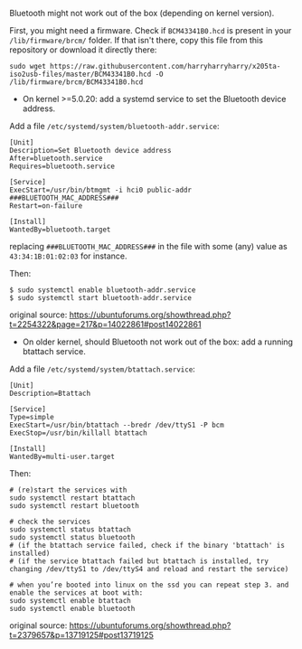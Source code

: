 Bluetooth might not work out of the box (depending on kernel version).

First, you might need a firmware. Check if `BCM43341B0.hcd` is present in your `/lib/firmware/brcm/` folder. If that isn't there, copy this file from this repository or download it directly there:

```
sudo wget https://raw.githubusercontent.com/harryharryharry/x205ta-iso2usb-files/master/BCM43341B0.hcd -O /lib/firmware/brcm/BCM43341B0.hcd
```

* On kernel >=5.0.20: add a systemd service to set the Bluetooth device address.

Add a file `/etc/systemd/system/bluetooth-addr.service`:

```
[Unit]
Description=Set Bluetooth device address
After=bluetooth.service
Requires=bluetooth.service

[Service]
ExecStart=/usr/bin/btmgmt -i hci0 public-addr ###BLUETOOTH_MAC_ADDRESS###
Restart=on-failure

[Install]
WantedBy=bluetooth.target
```
replacing `###BLUETOOTH_MAC_ADDRESS###` in the file with some (any) value as `43:34:1B:01:02:03` for instance.

Then:
```
$ sudo systemctl enable bluetooth-addr.service
$ sudo systemctl start bluetooth-addr.service
```
original source: https://ubuntuforums.org/showthread.php?t=2254322&page=217&p=14022861#post14022861

* On older kernel, should Bluetooth not work out of the box: add a running btattach service.

Add a file `/etc/systemd/system/btattach.service`:

```
[Unit]
Description=Btattach

[Service]
Type=simple
ExecStart=/usr/bin/btattach --bredr /dev/ttyS1 -P bcm
ExecStop=/usr/bin/killall btattach

[Install]
WantedBy=multi-user.target
```

Then:


```
# (re)start the services with
sudo systemctl restart btattach
sudo systemctl restart bluetooth

# check the services
sudo systemctl status btattach
sudo systemctl status bluetooth
# (if the btattach service failed, check if the binary 'btattach' is installed)
# (if the service btattach failed but btattach is installed, try changing /dev/ttyS1 to /dev/ttyS4 and reload and restart the service)

# when you’re booted into linux on the ssd you can repeat step 3. and enable the services at boot with:
sudo systemctl enable btattach
sudo systemctl enable bluetooth
```

original source: https://ubuntuforums.org/showthread.php?t=2379657&p=13719125#post13719125

